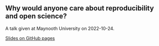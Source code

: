 ## Why would anyone care about reproducibility and open science?

A talk given at Maynooth University on 2022-10-24.

[Slides on GitHub pages](https://edbennett.github.io/maynooth-talk-20221024)
